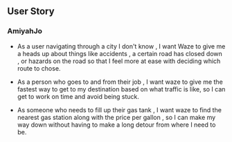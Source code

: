 ## User Story 
### AmiyahJo 

- As a user navigating through a city I don't know , I want Waze to give me a heads up about things like accidents , a certain road has closed down , or hazards on the road so that I feel more at ease with deciding which route to chose. 

- As a person who goes to and from their job , I want waze to give me the fastest way to get to my destination based on what traffic is like, so I can get to work on time and avoid being stuck.

- As someone who needs to fill up their gas tank , I want waze to find the nearest gas station along with the price per gallon , so I can make my way down without having to make a long detour from where I need to be. 

